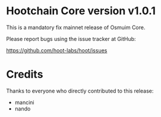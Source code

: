 # Hootchain Core version v1.0.1

This is a mandatory fix mainnet release of Osmuim Core.

Please report bugs using the issue tracker at GitHub:

  <https://github.com/hoot-labs/hoot/issues>


# Credits

Thanks to everyone who directly contributed to this release:

- mancini
- nando
